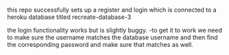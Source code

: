 this repo successfully sets up a register and login which is connected to a heroku database titled recreate-database-3

the login functionality works but is slightly buggy.
-to get it to work we need to make sure the username matches the database username and then find the corresponding password and make sure that matches as well.
